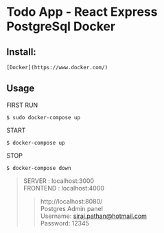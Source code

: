 # Todo App - React Express PostgreSql Docker

## Install:
```
[Docker](https://www.docker.com/)   
```
## Usage
FIRST RUN
```
$ sudo docker-compose up
```
START
```
$ docker-compose up
```
STOP
```
$ docker-compose down
```
> SERVER : localhost:3000 <br>
> FRONTEND : localhost:4000<br>
>> http://localhost:8080/<br>
>> Postgres Admin panel <br>Username: siraj.pathan@hotmail.com <br>Password: 12345